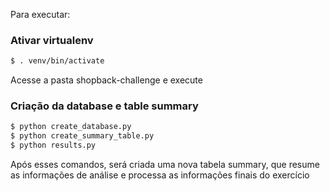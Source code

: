 Para executar:

### Ativar virtualenv
```bash
$ . venv/bin/activate
```

Acesse a pasta shopback-challenge e execute
### Criação da database e table summary
```bash
$ python create_database.py
$ python create_summary_table.py
$ python results.py
```
Após esses comandos, será criada uma nova tabela summary, que resume as informações de análise e processa as informações finais do exercício
